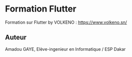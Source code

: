 # Formation Flutter

Formation sur Flutter by VOLKENO : https://www.volkeno.sn/

## Auteur

Amadou GAYE, 
Elève-ingenieur en Informatique / ESP Dakar



